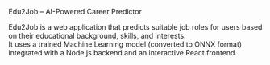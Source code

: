 Edu2Job – AI-Powered Career Predictor

Edu2Job is a web application that predicts suitable job roles for users based on their educational background, skills, and interests.  
It uses a trained Machine Learning model (converted to ONNX format) integrated with a Node.js backend and an interactive React frontend.
